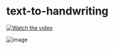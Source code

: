 # text-to-handwriting
[![Watch the video](https://user-images.githubusercontent.com/84318379/183570668-451f4846-33e6-4e2a-97d0-1a02be507c8e.png)](https://www.youtube.com/watch?v=OLlvMk4M6Nc)

![image](https://user-images.githubusercontent.com/84318379/183571155-0c109776-aaf2-46f7-81a3-081a59545030.png)

